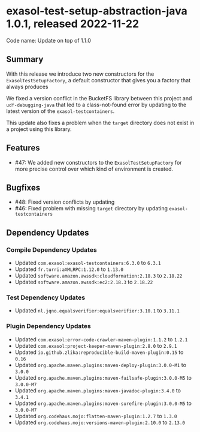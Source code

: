# exasol-test-setup-abstraction-java 1.0.1, released 2022-11-22

Code name: Update on top of 1.1.0

## Summary

With this release we introduce two new constructors for the `ExasolTestSetupFactory`, a default constructor that gives you a factory that always produces 


We fixed a version conflict in the BucketFS library between this project and `udf-debugging-java` that led to a class-not-found error by updating to the latest version of the `exasol-testcontainers`.

This update also fixes a problem when the `target` directory does not exist in a project using this library. 

## Features

* #47: We added new constructors to the `ExasolTestSetupFactory` for more precise control over which kind of environment is created.

## Bugfixes

* #48: Fixed version conflicts by updating
* #46: Fixed problem with missing `target` directory by updating `exasol-testcontainers`

## Dependency Updates

### Compile Dependency Updates

* Updated `com.exasol:exasol-testcontainers:6.3.0` to `6.3.1`
* Updated `fr.turri:aXMLRPC:1.12.0` to `1.13.0`
* Updated `software.amazon.awssdk:cloudformation:2.18.3` to `2.18.22`
* Updated `software.amazon.awssdk:ec2:2.18.3` to `2.18.22`

### Test Dependency Updates

* Updated `nl.jqno.equalsverifier:equalsverifier:3.10.1` to `3.11.1`

### Plugin Dependency Updates

* Updated `com.exasol:error-code-crawler-maven-plugin:1.1.2` to `1.2.1`
* Updated `com.exasol:project-keeper-maven-plugin:2.8.0` to `2.9.1`
* Updated `io.github.zlika:reproducible-build-maven-plugin:0.15` to `0.16`
* Updated `org.apache.maven.plugins:maven-deploy-plugin:3.0.0-M1` to `3.0.0`
* Updated `org.apache.maven.plugins:maven-failsafe-plugin:3.0.0-M5` to `3.0.0-M7`
* Updated `org.apache.maven.plugins:maven-javadoc-plugin:3.4.0` to `3.4.1`
* Updated `org.apache.maven.plugins:maven-surefire-plugin:3.0.0-M5` to `3.0.0-M7`
* Updated `org.codehaus.mojo:flatten-maven-plugin:1.2.7` to `1.3.0`
* Updated `org.codehaus.mojo:versions-maven-plugin:2.10.0` to `2.13.0`
